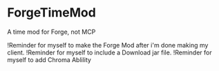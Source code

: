 # ForgeTimeMod
A time mod for Forge, not MCP

!Reminder for myself to make the Forge Mod after i'm done making my client.
!Reminder for myself to include a Download jar file.
!Reminder for myself to add Chroma Ablility

